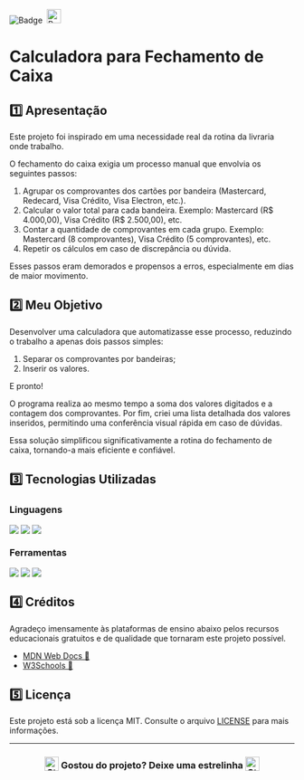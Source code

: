 ![Badge](https://img.shields.io/badge/PROJETO-PRÓPRIO-FF6F61?style=for-the-badge)&nbsp;&nbsp;<img src="https://raw.githubusercontent.com/Tarikul-Islam-Anik/Animated-Fluent-Emojis/master/Emojis/Travel%20and%20places/Rocket.png" alt="Rocket" width="25" height="25" />

# Calculadora para Fechamento de Caixa

## 1️⃣ Apresentação
Este projeto foi inspirado em uma necessidade real da rotina da livraria onde trabalho.

O fechamento do caixa exigia um processo manual que envolvia os seguintes passos:

1. Agrupar os comprovantes dos cartões por bandeira (Mastercard, Redecard, Visa Crédito, Visa Electron, etc.).
2. Calcular o valor total para cada bandeira. Exemplo: Mastercard (R$ 4.000,00), Visa Crédito (R$ 2.500,00), etc.
3. Contar a quantidade de comprovantes em cada grupo. Exemplo: Mastercard (8 comprovantes), Visa Crédito (5 comprovantes), etc.
4. Repetir os cálculos em caso de discrepância ou dúvida.

Esses passos eram demorados e propensos a erros, especialmente em dias de maior movimento.

## 2️⃣ Meu Objetivo
Desenvolver uma calculadora que automatizasse esse processo, reduzindo o trabalho a apenas dois passos simples:

1. Separar os comprovantes por bandeiras;
2. Inserir os valores.

E pronto!

O programa realiza ao mesmo tempo a soma dos valores digitados e a contagem dos comprovantes. Por fim, criei uma lista detalhada dos valores inseridos, permitindo uma conferência visual rápida em caso de dúvidas.

Essa solução simplificou significativamente a rotina do fechamento de caixa, tornando-a mais eficiente e confiável.

## 3️⃣ Tecnologias Utilizadas

### Linguagens
<div style="display:flex;">
  <img src="https://img.shields.io/badge/HTML5-E34F26?style=for-the-badge&logo=html5&logoColor=white">&nbsp;<img src="https://img.shields.io/badge/CSS3-1572B6?style=for-the-badge&logo=css3&logoColor=white">&nbsp;<img src="https://img.shields.io/badge/JavaScript-F7DF1E?style=for-the-badge&logo=javascript&logoColor=black">
</div>

### Ferramentas
<div style="display:flex;">
  <img src="https://img.shields.io/badge/Visual%20Studio%20Code-0078D4?style=for-the-badge&logo=visual-studio-code&logoColor=white">&nbsp;<img src="https://img.shields.io/badge/Git-F05032?style=for-the-badge&logo=git&logoColor=white">&nbsp;<img src="https://img.shields.io/badge/GitHub-404040?style=for-the-badge&logo=github&logoColor=white">
</div>

## 4️⃣ Créditos
Agradeço imensamente às plataformas de ensino abaixo pelos recursos educacionais gratuitos e de qualidade que tornaram este projeto possível.
- <a href="https://developer.mozilla.org/en-US/" target="_blank">MDN Web Docs 🔗</a>
- <a href="https://www.w3schools.com/" target="_blank">W3Schools 🔗</a>

## 5️⃣ Licença
Este projeto está sob a licença MIT. Consulte o arquivo [LICENSE](LICENSE) para mais informações.

---

### <div align="center"><img src="https://raw.githubusercontent.com/Tarikul-Islam-Anik/Animated-Fluent-Emojis/master/Emojis/Travel%20and%20places/Star.png" alt="Star" width="25" height="25" style="vertical-align:text-bottom;" /> Gostou do projeto? Deixe uma estrelinha <img src="https://raw.githubusercontent.com/Tarikul-Islam-Anik/Animated-Fluent-Emojis/master/Emojis/Travel%20and%20places/Star.png" alt="Star" width="25" height="25" style="vertical-align:text-bottom;" /></div>